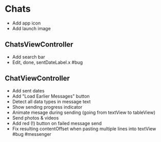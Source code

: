 # Chats

* Add app icon
* Add launch image

## ChatsViewController

* Add search bar
* Edit, done, sentDateLabel.x #bug

## ChatViewController

* Add sent dates
* Add "Load Earlier Messages" button
* Detect all data types in message text
* Show sending progress indicator
* Animate mesage during sending (going from textView to tableView)
* Send photos & videos
* Add red (!) button on failed message send
* Fix resulting contentOffset when pasting multiple lines into textView #bug #messenger
